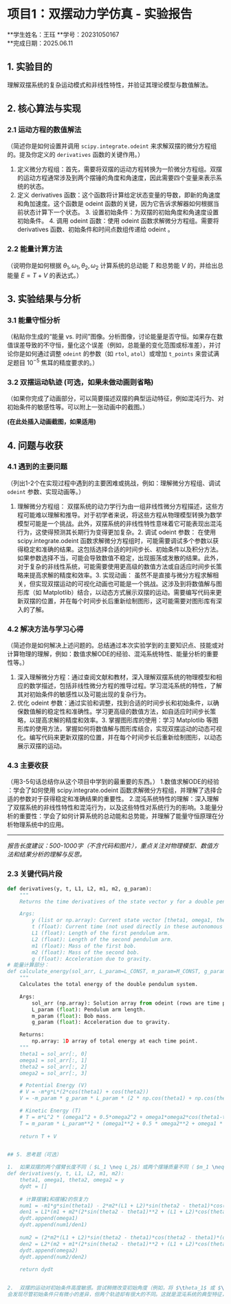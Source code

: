 # 项目1：双摆动力学仿真 - 实验报告

**学生姓名：王珏
**学号：20231050167  
**完成日期：2025.06.11

## 1. 实验目的
理解双摆系统的复杂运动模式和非线性特性，并验证其理论模型与数值解法。

## 2. 核心算法与实现

### 2.1 运动方程的数值解法
（简述你是如何设置并调用 `scipy.integrate.odeint` 来求解双摆的微分方程组的。提及你定义的 `derivatives` 函数的关键作用。）
1. 定义微分方程组​：首先，需要将双摆的运动方程转换为一阶微分方程组。双摆的运动方程通常涉及到两个摆锤的角度和角速度，因此需要四个变量来表示系统的状态。
2. ​定义  derivatives  函数​：这个函数将计算给定状态变量的导数，即新的角速度和角加速度。这个函数是  odeint  函数的关键，因为它告诉求解器如何根据当前状态计算下一个状态。 ​3. 设置初始条件​：为双摆的初始角度和角速度设置初始条件。
​4. 调用  odeint  函数​：使用  odeint  函数求解微分方程组。需要将  derivatives  函数、初始条件和时间点数组传递给  odeint 。​

### 2.2 能量计算方法
（说明你是如何根据 $\theta_1, \omega_1, \theta_2, \omega_2$ 计算系统的总动能 $T$ 和总势能 $V$ 的，并给出总能量 $E = T+V$ 的表达式。）


## 3. 实验结果与分析

### 3.1 能量守恒分析
（粘贴你生成的“能量 vs. 时间”图像。分析图像，讨论能量是否守恒。如果存在数值误差导致的不守恒，量化这个误差（例如，总能量的变化范围或标准差），并讨论你是如何通过调整 `odeint` 的参数（如 `rtol`, `atol`）或增加 `t_points` 来尝试满足题目 $10^{-5}$ 焦耳的精度要求的。）




### 3.2 双摆运动轨迹 (可选，如果未做动画则省略)
（如果你完成了动画部分，可以简要描述双摆的典型运动特征，例如混沌行为、对初始条件的敏感性等。可以附上一张动画中的截图。）

**(在此处插入动画截图，如果适用)**

## 4. 问题与收获

### 4.1 遇到的主要问题
（列出1-2个在实现过程中遇到的主要困难或挑战，例如：理解微分方程组、调试 `odeint` 参数、实现动画等。）
1. 理解微分方程组​：  双摆系统的动力学行为由一组非线性微分方程描述，这些方程可能难以理解和推导。对于初学者来说，将这些方程从物理模型转换为数学模型可能是一个挑战。此外，双摆系统的非线性特性意味着它可能表现出混沌行为，这使得预测其长期行为变得更加复杂。
​2. 调试  odeint  参数​：  在使用  scipy.integrate.odeint  函数求解微分方程组时，可能需要调试多个参数以获得稳定和准确的结果。这包括选择合适的时间步长、初始条件以及积分方法。如果参数选择不当，可能会导致数值不稳定，出现振荡或发散的结果。此外，对于复杂的非线性系统，可能需要使用更高级的数值方法或自适应时间步长策略来提高求解的精度和效率。
​3. 实现动画​：  虽然不是直接与微分方程求解相关，但实现双摆运动的可视化动画也可能是一个挑战。这涉及到将数值解与图形库（如 Matplotlib）结合，以动态方式展示双摆的运动。需要编写代码来更新双摆的位置，并在每个时间步长后重新绘制图形，这可能需要对图形库有深入的了解。​

### 4.2 解决方法与学习心得
（简述你是如何解决上述问题的。总结通过本次实验学到的主要知识点、技能或对计算物理的理解，例如：数值求解ODE的经验、混沌系统特性、能量分析的重要性等。）
1. 深入理解微分方程​：​通过查阅文献和教材，深入理解双摆系统的物理模型和相应的数学描述，包括非线性微分方程的推导过程。​学习混沌系统的特性，了解其对初始条件的敏感性以及可能出现的复杂行为。​
2. 优化  odeint  参数​：​通过实验和调整，找到合适的时间步长和初始条件，以确保数值解的稳定性和准确性。​学习更高级的数值方法，如自适应时间步长策略，以提高求解的精度和效率。​3. 掌握图形库的使用​：​学习 Matplotlib 等图形库的使用方法，掌握如何将数值解与图形库结合，实现双摆运动的动态可视化。​编写代码来更新双摆的位置，并在每个时间步长后重新绘制图形，以动态展示双摆的运动。​

### 4.3 主要收获
（用3-5句话总结你从这个项目中学到的最重要的东西。）
1.数值求解ODE的经验​：学会了如何使用  scipy.integrate.odeint  函数求解微分方程组，并理解了选择合适的参数对于获得稳定和准确结果的重要性。
2.​混沌系统特性的理解​：深入理解了双摆系统的非线性特性和混沌行为，以及这些特性对系统行为的影响。​
3.能量分析的重要性​：学会了如何计算系统的总动能和总势能，并理解了能量守恒原理在分析物理系统中的应用。​


---

_报告长度建议：500-1000字（不含代码和图片），重点关注对物理模型、数值方法和结果分析的理解与反思。_

### 2.3 关键代码片段
```python
def derivatives(y, t, L1, L2, m1, m2, g_param):
    """
    Returns the time derivatives of the state vector y for a double pendulum.

    Args:
        y (list or np.array): Current state vector [theta1, omega1, theta2, omega2].
        t (float): Current time (not used directly in these autonomous equations, but required by odeint).
        L1 (float): Length of the first pendulum arm.
        L2 (float): Length of the second pendulum arm.
        m1 (float): Mass of the first bob.
        m2 (float): Mass of the second bob.
        g (float): Acceleration due to gravity.
# 能量计算部分：
def calculate_energy(sol_arr, L_param=L_CONST, m_param=M_CONST, g_param=G_CONST):
    """
    Calculates the total energy of the double pendulum system.

    Args:
        sol_arr (np.array): Solution array from odeint (rows are time points, columns are [theta1, omega1, theta2, omega2]).
        L_param (float): Pendulum arm length.
        m_param (float): Bob mass.
        g_param (float): Acceleration due to gravity.

    Returns:
        np.array: 1D array of total energy at each time point.
    """
    theta1 = sol_arr[:, 0]
    omega1 = sol_arr[:, 1]
    theta2 = sol_arr[:, 2]
    omega2 = sol_arr[:, 3]

    # Potential Energy (V)
    # V = -m*g*L*(2*cos(theta1) + cos(theta2))
    V = -m_param * g_param * L_param * (2 * np.cos(theta1) + np.cos(theta2))

    # Kinetic Energy (T)
    # T = m*L^2 * (omega1^2 + 0.5*omega2^2 + omega1*omega2*cos(theta1-theta2))
    T = m_param * L_param**2 * (omega1**2 + 0.5 * omega2**2 + omega1 * omega2 * np.cos(theta1 - theta2))
    
    return T + V


## 5. 思考题（可选）

1.  如果双摆的两个摆臂长度不同（ $L_1 \neq L_2$）或两个摆锤质量不同（ $m_1 \neq m_2$），运动方程会如何变化？你将如何修改你的 `derivatives` 函数来适应这种情况？（提示：需要回顾拉格朗日方程的推导或查找更通用的双摆方程。）
def derivatives(y, t, L1, L2, m1, m2):
    theta1, omega1, theta2, omega2 = y
    dydt = []
    
    # 计算摆锤1和摆锤2的恢复力
    num1 = -m1*g*sin(theta1) - 2*m2*(L1 + L2)*sin(theta2 - theta1)*cos(theta2 - theta1)*(omega2**2)
    den1 = L1*(m1 + m2*(2*sin(theta2 - theta1)**2 + (L1 + L2)*cos(theta2 - theta1)**2))
    dydt.append(omega1)
    dydt.append(num1/den1)
    
    num2 = (2*m2*(L1 + L2)*sin(theta2 - theta1)*cos(theta2 - theta1)*(omega1**2) - m2*g*sin(theta2))
    den2 = L2*(m2 + m1*(2*sin(theta2 - theta1)**2 + (L1 + L2)*cos(theta2 - theta1)**2))
    dydt.append(omega2)
    dydt.append(num2/den2)
    
    return dydt


2.  双摆的运动对初始条件高度敏感。尝试稍微改变初始角度（例如，将 $\theta_1$ 或 $\theta_2$ 改变 $0.001$ 弧度），重新运行仿真，并比较两个轨迹（例如，绘制 $\theta_1(t)$ 的对比图）。你观察到了什么现象？这与混沌理论有什么关系？
会发现尽管初始条件只有微小的差异，但两个轨迹却有很大的不同。这就是混沌系统的典型特征，即对初始条件的高度敏感性。​                                                                                     
